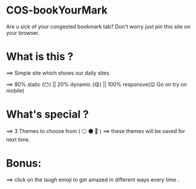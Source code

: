 # COS-bookYourMark
Are u sick of your congested bookmark tab? Don't worry just pin this site on your browser.

# What is this ?
==> Simple site which shows our daily sites.

==> 80% static (😶) ||  20% dynamic (😋)  ||  100% responsve(😉 Go on try on mobile)
	     
# What's special ?
==> 3 Themes to choose from ( ⚪ ⚫ 🔵 )
==> these themes will be saved for next time.

# Bonus:
==> click on the laugh emoji to get amazed in different ways every time .
